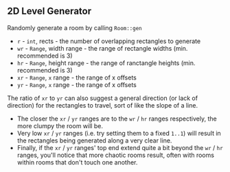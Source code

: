 ## 2D Level Generator

Randomly generate a room by calling `Room::gen`

* `r` - `int`, rects - the number of overlapping rectangles to generate
* `wr` - `Range`, width range - the range of rectangle widths (min. recommended is 3)
* `hr` - `Range`, height range - the range of ranctangle heights (min.
  recommended is 3)
* `xr` - `Range`, `x` range - the range of x offsets
* `yr` - `Range`, `x` range - the range of x offsets

The ratio of `xr` to `yr` can also suggest a general direction (or lack of
direction) for the rectangles to travel, sort of like the slope of a line.

* The closer the `xr` / `yr` ranges are to the `wr` / `hr` ranges respectively,
  the more clumpy the room will be.
* Very low `xr` / `yr` ranges (i.e. try setting them to a fixed `1..1`) will
  result in the rectangles being generated along a very clear line.
* Finally, if the `xr` / `yr` ranges' top end extend quite a bit beyond the `wr`
  / `hr` ranges, you'll notice that more chaotic rooms result, often with rooms
  within rooms that don't touch one another.
